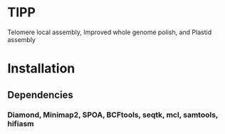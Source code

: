 # TIPP
Telomere local assembly, Improved whole genome polish, and Plastid assembly

# Installation
## Dependencies
### Diamond, Minimap2, SPOA, BCFtools, seqtk, mcl, samtools, hifiasm
